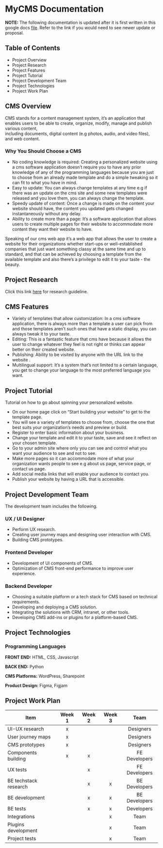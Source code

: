 # **MyCMS Documentation**

**NOTE:** The following documentation is updated after it is first written in this google docs [file](https://docs.google.com/document/d/1RuAxnhIj-aRhutGBJ5sYENfcMS1ALdBX/edit?usp=sharing&ouid=107916437684393954550&rtpof=true&sd=true). Refer to the link if you would need to see newer update or proposal.

## **Table of Contents**

- Project Overview
- Project Research
- Project Features
- Project Tutorial
- Project Development Team
- Project Technologies
- Project Work Plan

## **CMS Overview**

CMS stands for a content management system, it’s an application that enables users to be able to create, organize, modify, manage and publish various content,  
including documents, digital content (e.g photos, audio, and video files), and web content.

### **Why You Should Choose a CMS**

- No coding knowledge is required: Creating a personalized website using a cms software application doesn’t require you to have any prior knowledge of any of the programming languages because you are just to choose from an already made template and do a simple tweaking so it can fit to what you have in mind.
- Easy to update: You can always change templates at any time e.g if there was an update on the cms site and some new templates were released and you love them, you can always change the template.
- Speedy update of content: Once a change is made on the content your website should have, the content you updated gets changed instantaneously without any delay.
- Ability to create more than a page: It’s a software application that allows users to create multiple pages for their website to accommodate more content they want their website to have.

 Speaking of our cms web app it’s a web app that allows the user to create a website for their organizations whether start-ups or well-established companies that just want something classy at the same time and up to standard, and that can be achieved by choosing a template from the available template and also there’s a privilege to edit it to your taste - the beauty.

## **Project Research**

Click this link [here](https://docs.google.com/document/d/1Cee-S3lUKkyHGsjpUx_jx9G2Vai0wcyO/edit?usp=drivesdk&ouid=110299060158816462160&rtpof=true&sd=true
) for research guideline.

## **CMS Features**

- Variety of templates that allow customization: In a cms software application, there is always more than a template a user can pick from and those templates aren’t such ones that have a static display, you can always tweak it to your taste.
- Editing: This is a fantastic feature that cms have because it allows the user to change whatever they feel is not right or thinks can appear better on their created website.
- Publishing: Ability to be visited by anyone with the URL link to the website .
- Multilingual support: It’s a system that’s not limited to a certain language, you get to change your language to the most preferred language you want.

## **Project Tutorial**

Tutorial on how to go about spinning your personalized website.

- On our home page click on “Start building your website” to get to the template page.
- You will see a variety of templates to choose from, choose the one that best suits your organization’s needs and preview or build.
- Register to enter basic information about your business.
- Change your template and edit it to your taste, save and see it reflect on your chosen template.
- Go to your admin site where only you can see and control what you want your audience to see and not to see.
- Make more pages so it can accommodate more of what your organization wants people to see e.g about us page, service page, or contact us page.
- Add social media links that will enable your audience to contact you.
- Publish your website by having a URL that is accessible.

## **Project Development Team**

The development team includes the following.

### **UX / UI Designer**

- Perform UX research.
- Creating user journey maps and designing user interaction with CMS.
- Building CMS prototypes.

### **Frontend Developer**

- Development of UI components of CMS.
- Optimization of CMS front-end performance to improve user experience.

### **Backend Developer**

- Choosing a suitable platform or a tech stack for CMS based on technical requirements.
- Developing and deploying a CMS solution.
- Integrating the solutions with CRM, intranet, or other tools.
- Developing CMS add-ins or plugins for a platform-based CMS.

## **Project Technologies**

### **Programming Languages**

**FRONT END:** HTML, CSS, Javascript

**BACK END:** Python

**CMS Platforms:** WordPress, Sharepoint

**Product Design:** Figma, Figjam

## **Project Work Plan**

|   Item  | Week 1 | Week 2 | Week 3 | Team  |
| ------- | :----: | :----: | :-----:| :----: |
|UI-UX research | x | | | Designers|
| User journey maps | x | |  | Designers |
| CMS prototypes | x |  |  | Designers |
| Components building | x | x |  | FE Developers|
| UX tests |  | x |  | FE Developers |
| BE techstack research |  | x | x | BE Developers |
| BE development |  | x | x | BE Developers |
| BE tests |  | x | x | Developers |
| Integrations |  |  | x | Team |
| Plugins development |  |  | x | Team |
| Project tests |  |  | x | Team |
